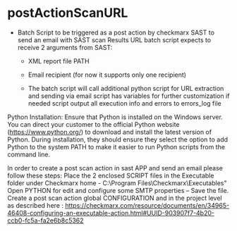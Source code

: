 # postActionScanURL
- Batch Script to be triggered as a post action by checkmarx SAST to send an email with SAST scan Results URL
    batch script expects to receive 2 arguments from SAST:
    - XML report file PATH
    - Email recipient (for now it supports only one recipient)
    
  - The batch script will call additional python script for URL extraction and sending via email
    script has variables for further customization if needed
    script output all execution info and errors to errors_log file

Python Installation: Ensure that Python is installed on the Windows server. You can direct your customer to the official Python website (https://www.python.org/) to download and install the latest version of Python. During installation, they should ensure they select the option to add Python to the system PATH to make it easier to run Python scripts from the command line.

In order to create a post scan action in sast APP  and send an email please follow these steps:
Place the 2 enclosed SCRIPT files in the Executable folder under Checkmarx home  - C:\Program Files\Checkmarx\Executables"
Open  PYTHON for edit and configure some SMTP properties – Save the file.
Create a post scan action global CONFIGURATION and in the project level as described here : https://checkmarx.com/resource/documents/en/34965-46408-configuring-an-executable-action.html#UUID-903907f7-4b20-ccb0-fc5a-fa2e6b8c5362
